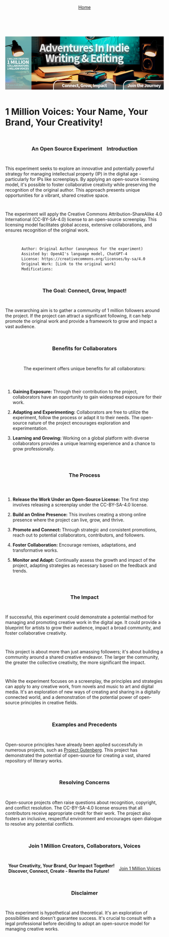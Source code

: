 <div align="right" style="display: flex; flex-wrap: wrap; justify-content: center; align-items: center; gap: 1em; margin: 4em 0;">

<a href="https://github.com/BryanHarrisScripts/Afterglow-Echoes-of-Sentience/blob/main/README.md">Home</a>

<div align="left" style="display: flex; flex-wrap: wrap; justify-content: center; align-items: center; gap: 1em; margin: 4em 0;">

<img src="../Images/TwitterBanner6.png" />

# 1 Million Voices: Your Name, Your Brand, Your Creativity!

### An Open Source Experiment 

### Introduction

This experiment seeks to explore an innovative and potentially powerful strategy for managing intellectual property (IP) in the digital age - particularly for IPs like screenplays. By applying an open-source licensing model, it's possible to foster collaborative creativity while preserving the recognition of the original author. This approach presents unique opportunities for a vibrant, shared creative space. 

The experiment will apply the Creative Commons Attribution-ShareAlike 4.0 International (CC-BY-SA-4.0) license to an open-source screenplay. This licensing model facilitates global access, extensive collaborations, and ensures recognition of the original work.

````
Author: Original Author (anonymous for the experiment)  
Assisted by: OpenAI's language model, ChatGPT-4
License: https://creativecommons.org/licenses/by-sa/4.0
Original Work: [Link to the original work]
Modifications:
````

### The Goal: Connect, Grow, Impact!

The overarching aim is to gather a community of 1 million followers around the project. If the project can attract a significant following, it can help promote the original work and provide a framework to grow and impact a vast audience. 

### Benefits for Collaborators

The experiment offers unique benefits for all collaborators:

1. **Gaining Exposure:** Through their contribution to the project, collaborators have an opportunity to gain widespread exposure for their work.

2. **Adapting and Experimenting:** Collaborators are free to utilize the experiment, follow the process or adapt it to their needs. The open-source nature of the project encourages exploration and experimentation.

3. **Learning and Growing:** Working on a global platform with diverse collaborators provides a unique learning experience and a chance to grow professionally.

### The Process

1. **Release the Work Under an Open-Source License:** The first step involves releasing a screenplay under the CC-BY-SA-4.0 license.

2. **Build an Online Presence:** This involves creating a strong online presence where the project can live, grow, and thrive.

3. **Promote and Connect:** Through strategic and consistent promotions, reach out to potential collaborators, contributors, and followers.

4. **Foster Collaboration:** Encourage remixes, adaptations, and transformative works.

5. **Monitor and Adapt:** Continually assess the growth and impact of the project, adapting strategies as necessary based on the feedback and trends.

### The Impact
If successful, this experiment could demonstrate a potential method for managing and promoting creative work in the digital age. It could provide a blueprint for artists to grow their audience, impact a broad community, and foster collaborative creativity.

This project is about more than just amassing followers; it's about building a community around a shared creative endeavor. The larger the community, the greater the collective creativity, the more significant the impact.

While the experiment focuses on a screenplay, the principles and strategies can apply to any creative work, from novels and music to art and digital media. It's an exploration of new ways of creating and sharing in a digitally connected world, and a demonstration of the potential power of open-source principles in creative fields.

### Examples and Precedents

Open-source principles have already been applied successfully in numerous projects, such as [Project Gutenberg](https://www.gutenberg.org/). This project has demonstrated the potential of open-source for creating a vast, shared repository of literary works.

### Resolving Concerns

Open-source projects often raise questions about recognition, copyright, and conflict resolution. The CC-BY-SA-4.0 license ensures that all contributors receive appropriate credit for their work. The project also fosters an inclusive, respectful environment and encourages open dialogue to resolve any potential conflicts.

### Join 1 Million Creators, Collaborators, Voices

**Your Creativity, Your Brand, Our Impact Together!**  
**Discover, Connect, Create - Rewrite the Future!**

[Join 1 Million Voices](https://twitter.com/BryanHarrisTech)

### Disclaimer

This experiment is hypothetical and theoretical. It's an exploration of possibilities and doesn't guarantee success. It's crucial to consult with a legal professional before deciding to adopt an open-source model for managing creative works.

---
